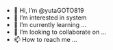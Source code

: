 - 👋 Hi, I’m @yutaGOTO819
- 👀 I’m interested in system
- 🌱 I’m currently learning ...
- 💞️ I’m looking to collaborate on ...
- 📫 How to reach me ...

<!---
yutaGOTO819/yutaGOTO819 is a ✨ special ✨ repository because its `README.md` (this file) appears on your GitHub profile.
You can click the Preview link to take a look at your changes.
--->
